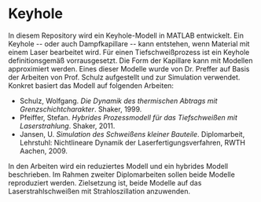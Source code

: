 Keyhole
=======

In diesem Repository wird ein Keyhole-Modell in MATLAB entwickelt. Ein Keyhole -- oder auch Dampfkapillare -- kann entstehen, wenn Material mit einem Laser bearbeitet wird. Für einen Tiefschweißprozess ist ein Keyhole definitionsgemäß vorrausgesetzt. Die Form der Kapillare kann mit Modellen approximiert werden. Eines dieser Modelle wurde von Dr. Preffer auf Basis der Arbeiten von Prof. Schulz aufgestellt und zur Simulation verwendet. Konkret basiert das Modell auf folgenden Arbeiten:

* Schulz, Wolfgang. _Die Dynamik des thermischen Abtrags mit Grenzschichtcharakter_. Shaker, 1999.
* Pfeiffer, Stefan. _Hybrides Prozessmodell für das Tiefschweißen mit Laserstrahlung_. Shaker, 2011.
* Jansen, U. _Simulation des Schweißens kleiner Bauteile_. Diplomarbeit, Lehrstuhl: Nichtlineare Dynamik der Laserfertigungsverfahren, RWTH Aachen, 2009.

In den Arbeiten wird ein reduziertes Modell und ein hybrides Modell beschrieben. Im Rahmen zweiter Diplomarbeiten sollen beide Modelle reproduziert werden. Zielsetzung ist, beide Modelle auf das Laserstrahlschweißen mit Strahloszillation anzuwenden.